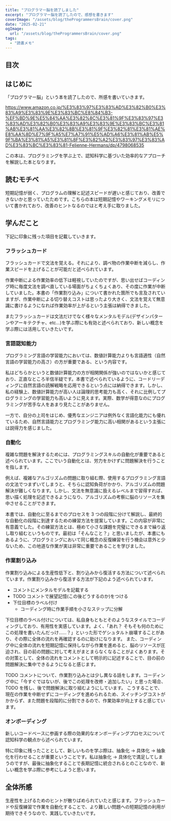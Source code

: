 ```yaml
---
title: "プログラマー脳を読了しました"
excerpt: "プログラマー脳を読了したので、感想を書きます"
coverImage: "/assets/blog/theProgrammersBrain/cover.png"
date: "2025-02-21"
ogImage:
  url: "/assets/blog/theProgrammersBrain/cover.png"
tags:
  - "読書メモ"
---
```


## 目次

## はじめに

「プログラマー脳」という本を読了したので、所感を書いていきます。

https://www.amazon.co.jp/%E3%83%97%E3%83%AD%E3%82%B0%E3%83%A9%E3%83%9E%E3%83%BC%E8%84%B3-%EF%BD%9E%E5%84%AA%E3%82%8C%E3%81%9F%E3%83%97%E3%83%AD%E3%82%B0%E3%83%A9%E3%83%9E%E3%83%BC%E3%81%AB%E3%81%AA%E3%82%8B%E3%81%9F%E3%82%81%E3%81%AE%E8%AA%8D%E7%9F%A5%E7%A7%91%E5%AD%A6%E3%81%AB%E5%9F%BA%E3%81%A5%E3%81%8F%E3%82%A2%E3%83%97%E3%83%AD%E3%83%BC%E3%83%81-Felienne-Hermans/dp/4798068535

この本は、プログラミングを学ぶ上で、認知科学に基づいた効率的なアプローチを解説した本となります。

## 読むモチベ

短期記憶が弱く、プログラムの理解と記述スピードが遅いと感じており、改善できないかと思っていたためです。こちらの本は短期記憶やワーキングメモリについて書かれており、改善のヒントなるのではと考え手に取りました。

## 学んだこと

下記に印象に残った項目を記載していきます。

### フラッシュカード

フラッシュカードで文法を覚える。それにより、調べ物の作業中断を減らし、作業スピードを上げることが可能だと述べられています。

作業中断による作業効率の低下は軽視していたのですが、思い出せばコーディング時に毎度文法を調べ直している場面がちょくちょくあり、その度に作業が中断していました。本書の「作業割り込み」について書かれた箇所でも言及されていますが、作業中断による切り替えコストは思ったより大きく、文法を覚えて無意識に書けるようになれば作業効率が上がるという主張は納得できました。

またフラッシュカードは文法だけでなく様々なメンタルモデル(デザインパターンやアーキテクチャ、etc…)を学ぶ際にも有効と述べられており、新しい概念を学ぶ際には活用していきたいです。

### 言語認知能力

プログラミング言語の学習能力においては、数値計算能力よりも言語適性（自然言語の学習能力の高さ）の方が重要である、という内容です。

私はどちらかというと数値計算能力の方が相関関係が強いのではないかと感じており、正直なところ半信半疑です。本書で述べられているように、コードリーディングに自然言語の読解戦略を応用できるという点には納得できます。しかし、私の経験上、数値計算能力が高い人は論理的思考能力も高く、それに比例してプログラミングの学習能力も高いように見えます。実際、数学が得意なのにプログラミングが苦手な人をあまり見たことがありません。

一方で、自分の上司をはじめ、優秀なエンジニアは例外なく言語化能力にも優れているため、自然言語能力とプログラミング能力に高い相関があるという主張には説得力を感じました。

### 自動化

複雑な問題を解決するためには、プログラミングスキルの自動化が重要であると述べられています。ここでいう自動化とは、労力をかけずに問題解決を行うことを指します。

例えば、複雑なアルゴリズムの問題に取り組む際、使用するプログラミング言語の文法でつまずいてしまうと、そちらに認知負荷がかかり、アルゴリズムの問題解決が難しくなります。しかし、文法を無意識に扱えるレベルまで習得すれば、思い描く処理を記述できるようになり、アルゴリズムの考察に脳のリソースを集中させることができます。

本書では、自動化に至るまでのプロセスを 3 つの段階に分けて解説し、最終的な自動化の段階に到達するための練習方法を提案しています。この内容が非常に有意義でした。その練習方法とは、極めて小さな課題を完璧にできるまで繰り返し取り組むというものです。最初は「そんなこと？」と思いましたが、本書にもあるように、プログラミングにおいて同じ概念の反復練習を行う機会は意外と少ないため、この地道な作業が実は非常に重要であることを学びました。

### 作業割り込み

作業割り込みによる生産性低下と、割り込みから復活する方法について述べられています。作業割り込みから復活する方法が下記のよう述べられています。

- コメントにメンタルモデルを記載する
- TODO コメントで展望記憶(この後どうするのか)をつける
- 下位目標のラベル付け
  - コーディング時に作業手順を小さなステップに分解

下位目標のラベル付けについては、私自身もともとそのようなスタイルでコーディングしており、有用性を実感しています。よく、「あれ？ そもそも何のためにこの処理を書いたんだっけ……？」といった形でゲシュタルト崩壊することがあり、その際に全体の流れを再確認するのに助けになります。
また、コーディング中に全体の流れを短期記憶に保持しながら作業を進めると、脳のリソースが圧迫され、目の前の問題に対して考えがまとまらなくなることがよくあります。その対策として、全体の流れをコメントとして明示的に記述することで、目の前の問題解決に集中できるようになると感じます。

TODO コメントについて、作業割り込みとは少し異なる話をします。コーディング中に「今すぐではないが、後でこの処理を改修・追加したい」と思った場合、TODO を残し、後で問題解決に取り組むようにしています。
こうすることで、現在の作業を中断せずにコーディングを進められるため、スイッチングコストがかからず、また問題を段階的に分割できるので、作業効率が向上すると感じています。

### オンボーディング

新しいコードベースに参画する際の効果的なオンボーディングプロセスについて認知科学の観点から述べられています。

特に印象に残ったこととして、新しいものを学ぶ際は、抽象化 → 具体化 → 抽象化を行わせることが重要ということです。私は抽象化 → 具体化で満足してしまうのですが、最後に抽象化することで長期記憶に統合されるとのことなので、新しい概念を学ぶ際に参考にしようと思います。

## 全体所感

生産性を上げるためのヒントが散りばめられていたと感じます。フラッシュカードや反復練習で作業を自動化することで、より難しい問題への短期記憶の利用が期待できそうなので、実践していきたいです。
